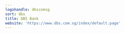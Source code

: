 ```yaml
---
logohandle: dbscomsg
sort: dbs
title: DBS Bank
website: 'https://www.dbs.com.sg/index/default.page'
---
```

